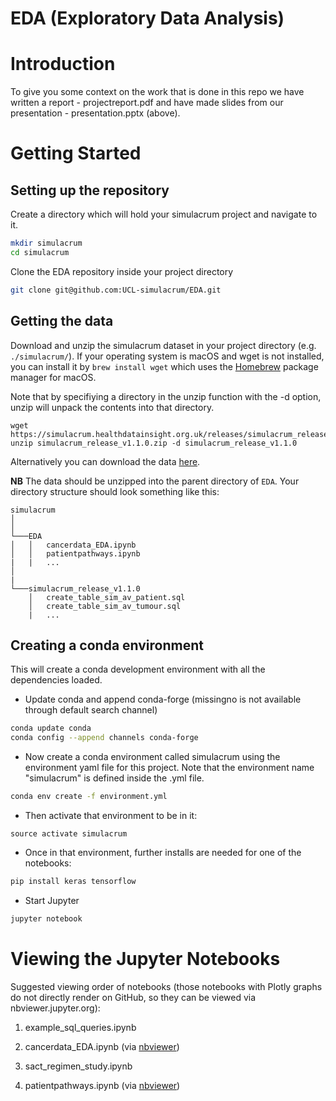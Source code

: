 # EDA (Exploratory Data Analysis)

# Introduction

To give you some context on the work that is done in this repo we have written a report - projectreport.pdf and have made slides from our presentation - presentation.pptx (above).

# Getting Started

## Setting up the repository

Create a directory which will hold your simulacrum project and navigate to it.  

```bash
mkdir simulacrum
cd simulacrum
```

Clone the EDA repository inside your project directory

```bash
git clone git@github.com:UCL-simulacrum/EDA.git
```

## Getting the data

Download and unzip the simulacrum dataset in your project directory (e.g. `./simulacrum/`).  If your operating system is macOS and wget is not installed, you can install it by ```brew install wget``` which uses the [Homebrew](https://brew.sh) package manager for macOS.
 
Note that by specifiying a directory in the unzip function with the -d option, unzip will unpack the contents into that directory.
```
wget https://simulacrum.healthdatainsight.org.uk/releases/simulacrum_release_v1.1.0.zip
unzip simulacrum_release_v1.1.0.zip -d simulacrum_release_v1.1.0
```

Alternatively you can download the data [here](https://simulacrum.healthdatainsight.org.uk/requesting-data/).

**NB** The data should be unzipped into the parent directory of `EDA`. Your directory structure should look something like this:

```
simulacrum
│       
│
└───EDA
│   │   cancerdata_EDA.ipynb
│   │   patientpathways.ipynb
|   |   ...
│   
|
└───simulacrum_release_v1.1.0
    │   create_table_sim_av_patient.sql
    │   create_table_sim_av_tumour.sql
    |   ...
```



## Creating a conda environment
This will create a conda development environment with all the dependencies loaded.

* Update conda and append conda-forge (missingno is not available through default search channel)

```bash
conda update conda
conda config --append channels conda-forge
```

* Now create a conda environment called simulacrum using the environment yaml file for this project.  Note that the environment name "simulacrum" is defined inside the .yml file.  

```bash
conda env create -f environment.yml
```

* Then activate that environment to be in it:

```
source activate simulacrum
```

* Once in that environment, further installs are needed for one of the notebooks:
```bash
pip install keras tensorflow
```

* Start Jupyter

```bash
jupyter notebook
```

# Viewing the Jupyter Notebooks

Suggested viewing order of notebooks (those notebooks with Plotly graphs do not directly render on GitHub, so they can be viewed via nbviewer.jupyter.org):

1. example_sql_queries.ipynb

2. cancerdata_EDA.ipynb (via [nbviewer](https://nbviewer.jupyter.org/github/UCL-simulacrum/EDA/blob/master/cancerdata_EDA.ipynb))

3. sact_regimen_study.ipynb

4. patientpathways.ipynb (via [nbviewer](https://nbviewer.jupyter.org/github/UCL-simulacrum/EDA/blob/master/patientpathways.ipynb))





